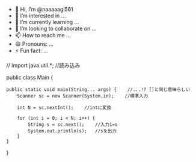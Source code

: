 - 👋 Hi, I’m @naaaaagi561
- 👀 I’m interested in ...
- 🌱 I’m currently learning ...
- 💞️ I’m looking to collaborate on ...
- 📫 How to reach me ...
- 😄 Pronouns: ...
- ⚡ Fun fact: ...

<!---
naaaaagi561/naaaaagi561 is a ✨ special ✨ repository because its `README.md` (this file) appears on your GitHub profile.
You can click the Preview link to take a look at your changes.
--->

//
import java.util.*;  //読み込み

public class Main {    

    public static void main(String... args) {    //...!? []と同じ意味らしい
        Scanner sc = new Scanner(System.in);    //標準入力

        int N = sc.nextInt();    //intに変換

        for (int i = 0; i < N; i++) {    
            String s = sc.next();    //入力1=s
            System.out.println(s);   //sを出力
        }
    }
}
